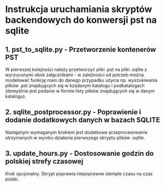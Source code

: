 # Instrukcja uruchamiania skryptów backendowych do konwersji pst na sqlite 

## 1. pst_to_sqlite.py - Przetworzenie kontenerów PST

W pierwszej kolejności należy przetworzyć pliki .pst na pliki .sqlite z wyrzuconymi obok załącznikami - w zależności od potrzeb można modelować funkcję main do danego przypadku użycia np. wyszukiwania plików .pst znajdujących się w kzadanym katalogu i podkatalogach (domyślnie jest podanie w formie listy plików znajdujących się w danym katalogu).

## 2. sqlite_postprocessor.py - Poprawienie i dodanie dodatkowych danych w bazach SQLITE

Następnym wymaganym krokiem jest dodatkowe przeprocesowanie otrzymanych w wyniku działania pierwszego skryptu plików .sqlite.

## 3. update_hours.py - Dostosowanie godzin do polskiej strefy czasowej 

Krok opcjonalny. Skrypt poprawia niepoprawne stemple czasu na czas polski.
